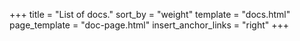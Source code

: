 +++
title = "List of docs."
sort_by = "weight"
template = "docs.html"
page_template = "doc-page.html"
insert_anchor_links = "right"
+++
